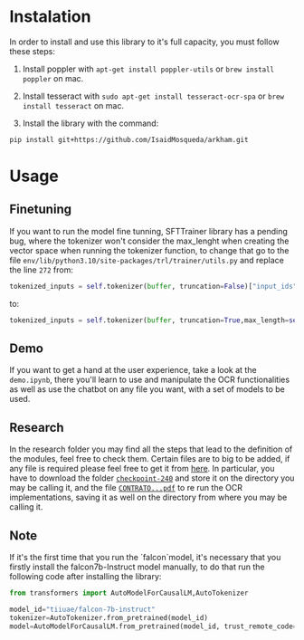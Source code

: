 # Instalation
In order to install and use this library to it's full capacity, you must follow these steps:
1. Install poppler with `apt-get install poppler-utils` or `brew install poppler` on mac.
2. Install tesseract with `sudo apt-get install tesseract-ocr-spa` or `brew install tesseract` on mac.

3. Install the library with the command:
```bash
pip install git+https://github.com/IsaidMosqueda/arkham.git
```

# Usage
## Finetuning
If you want to run the model fine tunning, SFTTrainer library has a pending bug, where the tokenizer
won't consider the max_lenght when creating the vector space when running the tokenizer function, 
to change that go to the file `env/lib/python3.10/site-packages/trl/trainer/utils.py`  and replace 
the line `272` from:

```python
tokenized_inputs = self.tokenizer(buffer, truncation=False)["input_ids"]
```

to:
```python
tokenized_inputs = self.tokenizer(buffer, truncation=True,max_length=self.seq_length)["input_ids"]
```

## Demo
If you want to get a hand at the user experience, take a look at the `demo.ipynb`, there you'll learn to use and manipulate the OCR
functionalities as well as use the chatbot on any file you want, with a set of models to be used.

## Research
In the research folder you may find all the steps that lead to the definition of the modules, feel free to check them. Certain files are 
to big to be added, if any file is required please feel free to get it from [here](https://drive.google.com/drive/folders/15VJ6cmEudKIdbpz6Je8InFuVsz6vsvyy?usp=sharing).
In particular, you have to download the folder [`checkpoint-240`](https://drive.google.com/drive/folders/1jNJfAGMfMH40363cWkSaEpfA9djfKEhW?usp=drive_link) 
and store it on the directory you may be calling it, 
and the file [`CONTRATO...pdf`](https://drive.google.com/file/d/1MHQ6fbMer2S0jCXACSHMie0pq4KOj9No/view?usp=drive_link) to re run the OCR implementations,
saving it as well on the directory from where you may be calling it.

## Note
If it's the first time that you run the ´falcon´model, it's necessary that you firstly install the falcon7b-Instruct model manually, to do that run the following code after installing the library:

```python
from transformers import AutoModelForCausalLM,AutoTokenizer

model_id="tiiuae/falcon-7b-instruct"
tokenizer=AutoTokenizer.from_pretrained(model_id)
model=AutoModelForCausalLM.from_pretrained(model_id, trust_remote_code=True)
```
